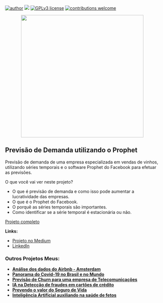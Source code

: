 [![author](https://img.shields.io/badge/author-JessicaCunha-red.svg)](https://www.linkedin.com/in/j%C3%A9ssica-cunha/) [![](https://img.shields.io/badge/python-3.9+-blue.svg)](https://www.python.org/downloads/release/python-365/) [![GPLv3 license](https://img.shields.io/badge/License-GPLv3-blue.svg)](http://perso.crans.org/besson/LICENSE.html) [![contributions welcome](https://img.shields.io/badge/contributions-welcome-brightgreen.svg?style=flat)](https://github.com/cunhajessica/Data_Science)

<p align="center">
  <img src="https://images.pexels.com/photos/9397571/pexels-photo-9397571.jpeg?auto=compress&cs=tinysrgb&w=1600"height=400px >
</p>



## Previsão de Demanda utilizando o Prophet

Previsão de demanda de uma empresa especializada em vendas de vinhos, utilizando séries temporais e o software Prophet do Facebook para efetuar as previsões.

O que você vai ver neste projeto?
* O que é previsão de demanda e como isso pode aumentar a lucratividade das empresas.
* O que é o Prophet do Facebook.
* O porquê as séries temporais são importantes.
* Como identificar se a série temporal é estacionária ou não.


[Projeto completo](https://github.com/cunhajessica/Times_Series_Forecasting_Prophet/blob/main/Previs%C3%A3o_de_Demanda_(Time_Series_Forecasting).ipynb)

**Links:**

* [Projeto no Medium](https://medium.com/@jessicacunha.jsc/panorama-do-covid-19-2b7977a62337)
* [LinkedIn](https://www.linkedin.com/in/j%C3%A9ssica-cunha/)




### Outros Projetos Meus:

* **[Análise dos dados do Airbnb - Amsterdam](https://github.com/cunhajessica/Analise_Airbnb_Amsterdam)**
* **[Panorama do Covid-19 no Brasil e no Mundo](http://bitly.ws/oBUC)**
* **[Previsão de Churn para uma empresa de Telecomunicações](http://bitly.ws/sIyx)**
* **[IA na Detecção de fraudes em cartões de crédito](http://bitly.ws/rLY5)**
* **[Prevendo o valor do Seguro de Vida](https://github.com/cunhajessica/Previsao_Seguro_de_Vida)**
* **[Inteligência Artificial auxiliando na saúde de fetos](https://github.com/cunhajessica/Inteligencia_Antificial_na_saude_de_fetos/blob/main/README.md)**




